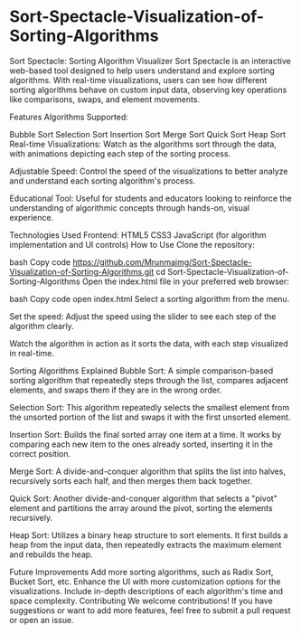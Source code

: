 # Sort-Spectacle-Visualization-of-Sorting-Algorithms

Sort Spectacle: Sorting Algorithm Visualizer
Sort Spectacle is an interactive web-based tool designed to help users understand and explore sorting algorithms. With real-time visualizations, users can see how different sorting algorithms behave on custom input data, observing key operations like comparisons, swaps, and element movements.

Features
Algorithms Supported:

Bubble Sort
Selection Sort
Insertion Sort
Merge Sort
Quick Sort
Heap Sort
Real-time Visualizations: Watch as the algorithms sort through the data, with animations depicting each step of the sorting process.

Adjustable Speed: Control the speed of the visualizations to better analyze and understand each sorting algorithm's process.

Educational Tool: Useful for students and educators looking to reinforce the understanding of algorithmic concepts through hands-on, visual experience.

Technologies Used
Frontend:
HTML5
CSS3
JavaScript (for algorithm implementation and UI controls)
How to Use
Clone the repository:

bash
Copy code
https://github.com/Mrunmaimg/Sort-Spectacle-Visualization-of-Sorting-Algorithms.git
cd Sort-Spectacle-Visualization-of-Sorting-Algorithms
Open the index.html file in your preferred web browser:

bash
Copy code
open index.html
Select a sorting algorithm from the menu.

Set the speed: Adjust the speed using the slider to see each step of the algorithm clearly.

Watch the algorithm in action as it sorts the data, with each step visualized in real-time.

Sorting Algorithms Explained
Bubble Sort: A simple comparison-based sorting algorithm that repeatedly steps through the list, compares adjacent elements, and swaps them if they are in the wrong order.

Selection Sort: This algorithm repeatedly selects the smallest element from the unsorted portion of the list and swaps it with the first unsorted element.

Insertion Sort: Builds the final sorted array one item at a time. It works by comparing each new item to the ones already sorted, inserting it in the correct position.

Merge Sort: A divide-and-conquer algorithm that splits the list into halves, recursively sorts each half, and then merges them back together.

Quick Sort: Another divide-and-conquer algorithm that selects a "pivot" element and partitions the array around the pivot, sorting the elements recursively.

Heap Sort: Utilizes a binary heap structure to sort elements. It first builds a heap from the input data, then repeatedly extracts the maximum element and rebuilds the heap.

Future Improvements
Add more sorting algorithms, such as Radix Sort, Bucket Sort, etc.
Enhance the UI with more customization options for the visualizations.
Include in-depth descriptions of each algorithm's time and space complexity.
Contributing
We welcome contributions! If you have suggestions or want to add more features, feel free to submit a pull request or open an issue.
